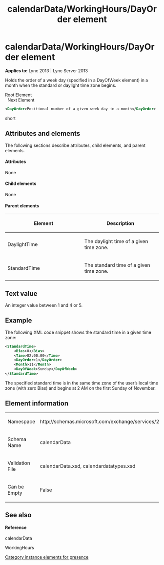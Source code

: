 ﻿---
title: calendarData/WorkingHours/DayOrder element
TOCTitle: calendarData/WorkingHours/DayOrder element
ms:assetid: 0d756fe0-6ec1-4b55-b31b-4e2afdc37c17
ms:mtpsurl: https://msdn.microsoft.com/en-us/library/Dn454703(v=office.15)
ms:contentKeyID: 57093390
ms.date: 07/24/2014
mtps_version: v=office.15
dev_langs:
- xml
---

# calendarData/WorkingHours/DayOrder element


**Applies to:** Lync 2013 | Lync Server 2013

Holds the order of a week day (specified in a DayOfWeek element) in a month when the standard or daylight time zone begins.

Root Element  
  Next Element  

``` xml
<DayOrder>Positional number of a given week day in a month</DayOrder>
```

short

## Attributes and elements

The following sections describe attributes, child elements, and parent elements.

#### Attributes

None

#### Child elements

None

#### Parent elements

<table>
<colgroup>
<col style="width: 50%" />
<col style="width: 50%" />
</colgroup>
<thead>
<tr class="header">
<th><p>Element</p></th>
<th><p>Description</p></th>
</tr>
</thead>
<tbody>
<tr class="odd">
<td><p>DaylightTime</p></td>
<td><p>The daylight time of a given time zone.</p></td>
</tr>
<tr class="even">
<td><p>StandardTime</p></td>
<td><p>The standard time of a given time zone.</p></td>
</tr>
</tbody>
</table>


## Text value

An integer value between 1 and 4 or 5.

## Example

The following XML code snippet shows the standard time in a given time zone:

``` xml
<StandardTime>
    <Bias>0</Bias>
    <Time>02:00:00</Time>
    <DayOrder>1</DayOrder>
    <Month>11</Month>
    <DayOfWeek>Sunday</DayOfWeek>
</StandardTime>
```

The specified standard time is in the same time zone of the user’s local time zone (with zero Bias) and begins at 2 AM on the first Sunday of November.

## Element information

<table>
<colgroup>
<col style="width: 50%" />
<col style="width: 50%" />
</colgroup>
<tbody>
<tr class="odd">
<td><p>Namespace</p></td>
<td><p>http://schemas.microsoft.com/exchange/services/2006/types</p></td>
</tr>
<tr class="even">
<td><p>Schema Name</p></td>
<td><p>calendarData</p></td>
</tr>
<tr class="odd">
<td><p>Validation File</p></td>
<td><p>calendarData.xsd, calendardatatypes.xsd</p></td>
</tr>
<tr class="even">
<td><p>Can be Empty</p></td>
<td><p>False</p></td>
</tr>
</tbody>
</table>


## See also

#### Reference

calendarData

WorkingHours

[Category instance elements for presence](category-instance-elements-for-presence.md)

